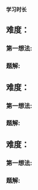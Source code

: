 

 
 **学习时长**
 
##  难度：


### 第一想法:



### 题解:



##  难度：


### 第一想法:



### 题解:


##  难度：


### 第一想法:



### 题解:


